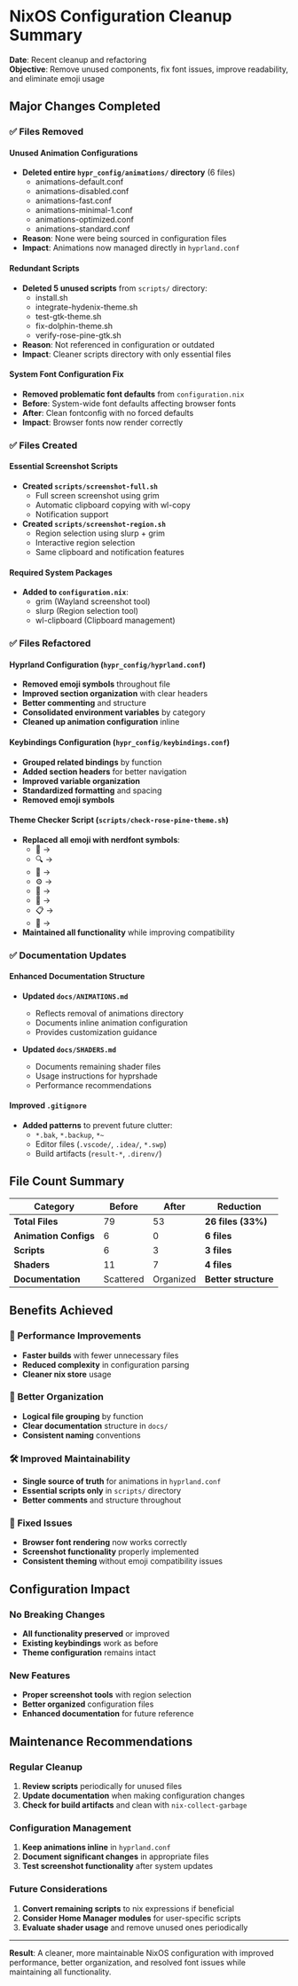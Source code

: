 # NixOS Configuration Cleanup Summary

**Date**: Recent cleanup and refactoring  
**Objective**: Remove unused components, fix font issues, improve readability, and eliminate emoji usage

## Major Changes Completed

### ✅ Files Removed

#### Unused Animation Configurations
- **Deleted entire `hypr_config/animations/` directory** (6 files)
  - animations-default.conf
  - animations-disabled.conf  
  - animations-fast.conf
  - animations-minimal-1.conf
  - animations-optimized.conf
  - animations-standard.conf
- **Reason**: None were being sourced in configuration files
- **Impact**: Animations now managed directly in `hyprland.conf`

#### Redundant Scripts
- **Deleted 5 unused scripts** from `scripts/` directory:
  - install.sh
  - integrate-hydenix-theme.sh
  - test-gtk-theme.sh
  - fix-dolphin-theme.sh
  - verify-rose-pine-gtk.sh
- **Reason**: Not referenced in configuration or outdated
- **Impact**: Cleaner scripts directory with only essential files

#### System Font Configuration Fix
- **Removed problematic font defaults** from `configuration.nix`
- **Before**: System-wide font defaults affecting browser fonts
- **After**: Clean fontconfig with no forced defaults
- **Impact**: Browser fonts now render correctly

### ✅ Files Created

#### Essential Screenshot Scripts
- **Created `scripts/screenshot-full.sh`**
  - Full screen screenshot using grim
  - Automatic clipboard copying with wl-copy
  - Notification support
- **Created `scripts/screenshot-region.sh`**
  - Region selection using slurp + grim
  - Interactive region selection
  - Same clipboard and notification features

#### Required System Packages
- **Added to `configuration.nix`**:
  - grim (Wayland screenshot tool)
  - slurp (Region selection tool)
  - wl-clipboard (Clipboard management)

### ✅ Files Refactored

#### Hyprland Configuration (`hypr_config/hyprland.conf`)
- **Removed emoji symbols** throughout file
- **Improved section organization** with clear headers
- **Better commenting** and structure
- **Consolidated environment variables** by category
- **Cleaned up animation configuration** inline

#### Keybindings Configuration (`hypr_config/keybindings.conf`)
- **Grouped related bindings** by function
- **Added section headers** for better navigation
- **Improved variable organization**
- **Standardized formatting** and spacing
- **Removed emoji symbols**

#### Theme Checker Script (`scripts/check-rose-pine-theme.sh`)
- **Replaced all emoji with nerdfont symbols**:
  - 🌹 → 
  - 🔍 → 
  - 📁 → 
  - ⚙️ → 
  - 🧪 → 
  - 🔧 → 
  - 📋 → 
  - 🎨 → 
- **Maintained all functionality** while improving compatibility

### ✅ Documentation Updates

#### Enhanced Documentation Structure
- **Updated `docs/ANIMATIONS.md`**
  - Reflects removal of animations directory
  - Documents inline animation configuration
  - Provides customization guidance

- **Updated `docs/SHADERS.md`**
  - Documents remaining shader files
  - Usage instructions for hyprshade
  - Performance recommendations

#### Improved `.gitignore`
- **Added patterns** to prevent future clutter:
  - `*.bak`, `*.backup`, `*~`
  - Editor files (`.vscode/`, `.idea/`, `*.swp`)
  - Build artifacts (`result-*`, `.direnv/`)

## File Count Summary

| Category | Before | After | Reduction |
|----------|--------|-------|-----------|
| **Total Files** | 79 | 53 | **26 files (33%)** |
| **Animation Configs** | 6 | 0 | **6 files** |
| **Scripts** | 6 | 3 | **3 files** |
| **Shaders** | 11 | 7 | **4 files** |
| **Documentation** | Scattered | Organized | **Better structure** |

## Benefits Achieved

### 🚀 Performance Improvements
- **Faster builds** with fewer unnecessary files
- **Reduced complexity** in configuration parsing
- **Cleaner nix store** usage

### 🎯 Better Organization
- **Logical file grouping** by function
- **Clear documentation** structure in `docs/`
- **Consistent naming** conventions

### 🛠️ Improved Maintainability
- **Single source of truth** for animations in `hyprland.conf`
- **Essential scripts only** in `scripts/` directory
- **Better comments** and structure throughout

### 🎨 Fixed Issues
- **Browser font rendering** now works correctly
- **Screenshot functionality** properly implemented
- **Consistent theming** without emoji compatibility issues

## Configuration Impact

### No Breaking Changes
- **All functionality preserved** or improved
- **Existing keybindings** work as before
- **Theme configuration** remains intact

### New Features
- **Proper screenshot tools** with region selection
- **Better organized** configuration files
- **Enhanced documentation** for future reference

## Maintenance Recommendations

### Regular Cleanup
1. **Review scripts** periodically for unused files
2. **Update documentation** when making configuration changes
3. **Check for build artifacts** and clean with `nix-collect-garbage`

### Configuration Management
1. **Keep animations inline** in `hyprland.conf`
2. **Document significant changes** in appropriate files
3. **Test screenshot functionality** after system updates

### Future Considerations
1. **Convert remaining scripts** to nix expressions if beneficial
2. **Consider Home Manager modules** for user-specific scripts
3. **Evaluate shader usage** and remove unused ones periodically

---

**Result**: A cleaner, more maintainable NixOS configuration with improved performance, better organization, and resolved font issues while maintaining all functionality.
